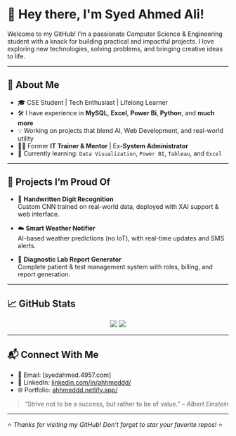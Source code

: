 # 👋 Hey there, I'm Syed Ahmed Ali!

Welcome to my GitHub! I'm a passionate Computer Science & Engineering student with a knack for building practical and impactful projects. I love exploring new technologies, solving problems, and bringing creative ideas to life.

---

## 🚀 About Me

- 🎓 CSE Student | Tech Enthusiast | Lifelong Learner  
- 🛠️ I have experience in **MySQL**, **Excel**, **Power Bi**, **Python**, and **much more**
- 💡 Working on projects that blend AI, Web Development, and real-world utility
- 🧑‍🏫 Former **IT Trainer & Mentor** | Ex-**System Administrator**
- 🧠 Currently learning: `Data Visualization`, `Power BI`, `Tableau`, and `Excel`

---

## 💼 Projects I’m Proud Of

- 🔢 **Handwritten Digit Recognition**  
  Custom CNN trained on real-world data, deployed with XAI support & web interface.

- ☁️ **Smart Weather Notifier**  
  AI-based weather predictions (no IoT), with real-time updates and SMS alerts.

- 🧾 **Diagnostic Lab Report Generator**  
  Complete patient & test management system with roles, billing, and report generation.

---

## 📈 GitHub Stats

<p align="center">
  <img src="https://github-readme-stats.vercel.app/api?username=your-github-username&show_icons=true&theme=radical" />
  <img src="https://github-readme-stats.vercel.app/api/top-langs/?username=your-github-username&layout=compact&theme=radical" />
</p>

---

## 📬 Connect With Me

- 📧 Email: [syedahmed.4957.com]  
- 💼 LinkedIn: [linkedin.com/in/ahhmeddd/](https://linkedin.com/in/ahhmeddd/)  
- 🌐 Portfolio: [ahhmeddd.netlify.app/](https://ahhmeddd.netlify.app/)  

> “Strive not to be a success, but rather to be of value.” – *Albert Einstein*

---

⭐️ *Thanks for visiting my GitHub! Don’t forget to star your favorite repos!* ⭐️
